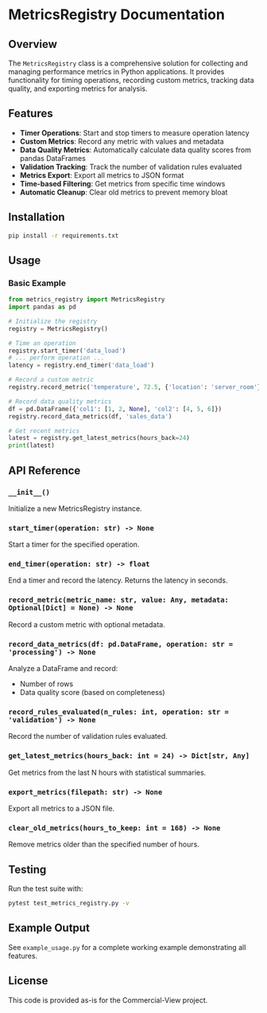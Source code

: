 # MetricsRegistry Documentation

## Overview

The `MetricsRegistry` class is a comprehensive solution for collecting and managing performance metrics in Python applications. It provides functionality for timing operations, recording custom metrics, tracking data quality, and exporting metrics for analysis.

## Features

- **Timer Operations**: Start and stop timers to measure operation latency
- **Custom Metrics**: Record any metric with values and metadata
- **Data Quality Metrics**: Automatically calculate data quality scores from pandas DataFrames
- **Validation Tracking**: Track the number of validation rules evaluated
- **Metrics Export**: Export all metrics to JSON format
- **Time-based Filtering**: Get metrics from specific time windows
- **Automatic Cleanup**: Clear old metrics to prevent memory bloat

## Installation

```bash
pip install -r requirements.txt
```

## Usage

### Basic Example

```python
from metrics_registry import MetricsRegistry
import pandas as pd

# Initialize the registry
registry = MetricsRegistry()

# Time an operation
registry.start_timer('data_load')
# ... perform operation ...
latency = registry.end_timer('data_load')

# Record a custom metric
registry.record_metric('temperature', 72.5, {'location': 'server_room'})

# Record data quality metrics
df = pd.DataFrame({'col1': [1, 2, None], 'col2': [4, 5, 6]})
registry.record_data_metrics(df, 'sales_data')

# Get recent metrics
latest = registry.get_latest_metrics(hours_back=24)
print(latest)
```

## API Reference

### `__init__()`
Initialize a new MetricsRegistry instance.

### `start_timer(operation: str) -> None`
Start a timer for the specified operation.

### `end_timer(operation: str) -> float`
End a timer and record the latency. Returns the latency in seconds.

### `record_metric(metric_name: str, value: Any, metadata: Optional[Dict] = None) -> None`
Record a custom metric with optional metadata.

### `record_data_metrics(df: pd.DataFrame, operation: str = 'processing') -> None`
Analyze a DataFrame and record:
- Number of rows
- Data quality score (based on completeness)

### `record_rules_evaluated(n_rules: int, operation: str = 'validation') -> None`
Record the number of validation rules evaluated.

### `get_latest_metrics(hours_back: int = 24) -> Dict[str, Any]`
Get metrics from the last N hours with statistical summaries.

### `export_metrics(filepath: str) -> None`
Export all metrics to a JSON file.

### `clear_old_metrics(hours_to_keep: int = 168) -> None`
Remove metrics older than the specified number of hours.

## Testing

Run the test suite with:

```bash
pytest test_metrics_registry.py -v
```

## Example Output

See `example_usage.py` for a complete working example demonstrating all features.

## License

This code is provided as-is for the Commercial-View project.
